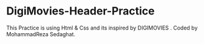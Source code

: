 # DigiMovies-Header-Practice
This Practice is using Html &amp; Css and its inspired by DIGIMOVIES . Coded by MohammadReza Sedaghat.
